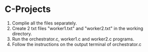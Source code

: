 # C-Projects
1) Complie all the files separately.
2) Create 2 txt files "worker1.txt" and "worker2.txt" in the working directory.
3) Run the orchestrator.c, worker1.c and worker2.c programs.
4) Follow the instructions on the output terminal of orchestrator.c

